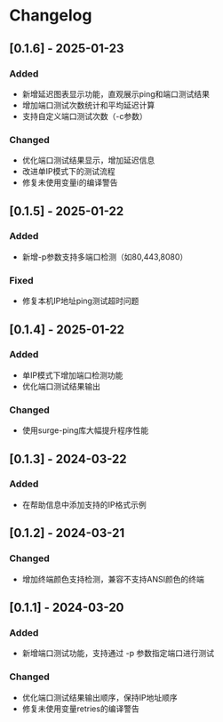 # Changelog

## [0.1.6] - 2025-01-23
### Added
- 新增延迟图表显示功能，直观展示ping和端口测试结果
- 增加端口测试次数统计和平均延迟计算
- 支持自定义端口测试次数（-c参数）

### Changed
- 优化端口测试结果显示，增加延迟信息
- 改进单IP模式下的测试流程
- 修复未使用变量i的编译警告

## [0.1.5] - 2025-01-22
### Added
- 新增-p参数支持多端口检测（如80,443,8080）

### Fixed
- 修复本机IP地址ping测试超时问题

## [0.1.4] - 2025-01-22

### Added
- 单IP模式下增加端口检测功能
- 优化端口测试结果输出

### Changed
- 使用surge-ping库大幅提升程序性能

## [0.1.3] - 2024-03-22

### Added
- 在帮助信息中添加支持的IP格式示例

## [0.1.2] - 2024-03-21

### Changed
- 增加终端颜色支持检测，兼容不支持ANSI颜色的终端

## [0.1.1] - 2024-03-20

### Added
- 新增端口测试功能，支持通过 -p 参数指定端口进行测试

### Changed
- 优化端口测试结果输出顺序，保持IP地址顺序
- 修复未使用变量retries的编译警告
